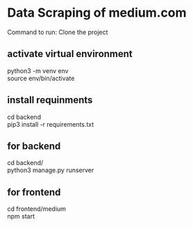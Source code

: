 # Data Scraping of medium.com


Command to run:
Clone the project
## activate virtual environment

  python3 -m venv env  
  source env/bin/activate  
  
## install requinments
  cd backend  
  pip3 install -r requirements.txt  

## for backend
  cd backend/  
  python3 manage.py runserver  
  
  
## for frontend
  cd frontend/medium  
  npm start   
